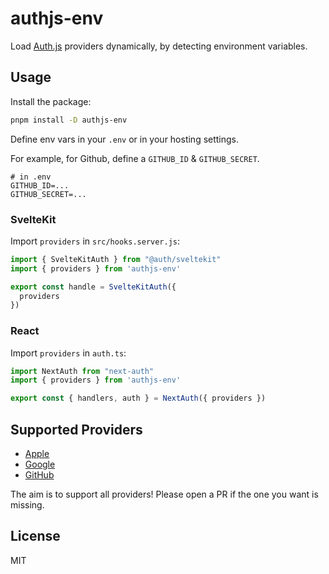 # authjs-env

Load [Auth.js](https://authjs.dev) providers dynamically, by detecting environment variables.

## Usage

Install the package:

```sh
pnpm install -D authjs-env
```

Define env vars in your `.env` or in your hosting settings.

For example, for Github, define a `GITHUB_ID` & `GITHUB_SECRET`.

```
# in .env
GITHUB_ID=...
GITHUB_SECRET=...
```

### SvelteKit

Import `providers` in `src/hooks.server.js`:

```javascript
import { SvelteKitAuth } from "@auth/sveltekit"
import { providers } from 'authjs-env'

export const handle = SvelteKitAuth({
  providers
})
```

### React

Import `providers` in `auth.ts`:

```javascript
import NextAuth from "next-auth"
import { providers } from 'authjs-env'

export const { handlers, auth } = NextAuth({ providers })
```

## Supported Providers

- [Apple](https://authjs.dev/reference/core/providers/apple)
- [Google](https://authjs.dev/reference/core/providers/google)
- [GitHub](https://authjs.dev/reference/core/providers/github)

The aim is to support all providers! Please open a PR if the one you want is missing.

## License

MIT
